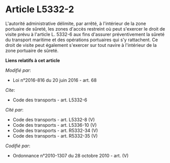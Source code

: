 # Article L5332-2

L'autorité administrative délimite, par arrêté, à l'intérieur de la zone portuaire de sûreté, les zones d'accès restreint où
peut s'exercer le droit de visite prévu à l'article L. 5332-6 aux fins d'assurer préventivement la sûreté du transport
maritime et des opérations portuaires qui s'y rattachent. Ce droit de visite peut également s'exercer sur tout navire à
l'intérieur de la zone portuaire de sûreté.

**Liens relatifs à cet article**

_Modifié par_:

  - Loi n°2016-816 du 20 juin 2016 - art. 68

_Cite_:

  - Code des transports - art. L5332-6

_Cité par_:

  - Code des transports - art. L5332-8 (V)
  - Code des transports - art. L5336-10 (V)
  - Code des transports - art. R5332-34 (V)
  - Code des transports - art. R5332-35 (V)

_Codifié par_:

  - Ordonnance n°2010-1307 du 28 octobre 2010 - art. (V)
